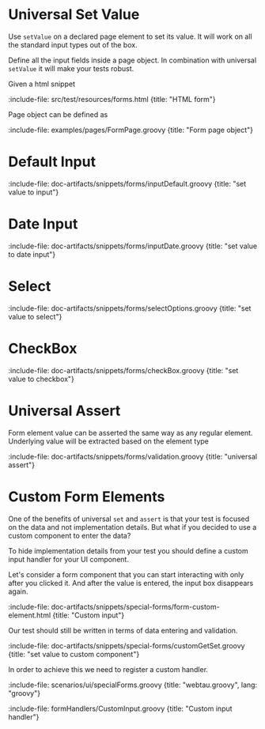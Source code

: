 # Universal Set Value

Use `setValue` on a declared page element to set its value.
It will work on all the standard input types out of the box. 
 
Define all the input fields inside a page object. In combination with universal `setValue` it will make your tests robust. 

Given a html snippet 

:include-file: src/test/resources/forms.html {title: "HTML form"}

Page object can be defined as 

:include-file: examples/pages/FormPage.groovy {title: "Form page object"}

# Default Input

:include-file: doc-artifacts/snippets/forms/inputDefault.groovy {title: "set value to input"}


# Date Input

:include-file: doc-artifacts/snippets/forms/inputDate.groovy {title: "set value to date input"}


# Select

:include-file: doc-artifacts/snippets/forms/selectOptions.groovy {title: "set value to select"}
 
# CheckBox

:include-file: doc-artifacts/snippets/forms/checkBox.groovy {title: "set value to checkbox"}
 
# Universal Assert

Form element value can be asserted the same way as any regular element. 
Underlying value will be extracted based on the element type

:include-file: doc-artifacts/snippets/forms/validation.groovy {title: "universal assert"}

# Custom Form Elements

One of the benefits of universal `set` and `assert` is that your test is focused on the data and not implementation details.
But what if you decided to use a custom component to enter the data? 

To hide implementation details from your test you should define a custom input handler for your UI component.

Let's consider a form component that you can start interacting with only after you clicked it. And after the value
is entered, the input box disappears again.

:include-file: doc-artifacts/snippets/special-forms/form-custom-element.html {title: "Custom input"}

Our test should still be written in terms of data entering and validation.

:include-file: doc-artifacts/snippets/special-forms/customGetSet.groovy {title: "set value to custom component"}

In order to achieve this we need to register a custom handler.  

:include-file: scenarios/ui/specialForms.groovy {title: "webtau.groovy", lang: "groovy"}

:include-file: formHandlers/CustomInput.groovy {title: "Custom input handler"}



